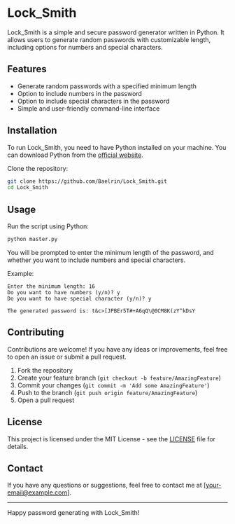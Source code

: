# Lock_Smith

Lock_Smith is a simple and secure password generator written in Python. It allows users to generate random passwords with customizable length, including options for numbers and special characters.

## Features

- Generate random passwords with a specified minimum length
- Option to include numbers in the password
- Option to include special characters in the password
- Simple and user-friendly command-line interface

## Installation

To run Lock_Smith, you need to have Python installed on your machine. You can download Python from the [official website](https://www.python.org/downloads/).

Clone the repository:

```bash
git clone https://github.com/Baelrin/Lock_Smith.git
cd Lock_Smith
```

## Usage

Run the script using Python:

```bash
python master.py
```

You will be prompted to enter the minimum length of the password, and whether you want to include numbers and special characters.

Example:

```plaintext
Enter the minimum length: 16
Do you want to have numbers (y/n)? y
Do you want to have special character (y/n)? y

The generated password is: t&c>[JPBEr5T#+A6qQ\@0CM8K(zY^kDsY
```

## Contributing

Contributions are welcome! If you have any ideas or improvements, feel free to open an issue or submit a pull request.

1. Fork the repository
2. Create your feature branch (`git checkout -b feature/AmazingFeature`)
3. Commit your changes (`git commit -m 'Add some AmazingFeature'`)
4. Push to the branch (`git push origin feature/AmazingFeature`)
5. Open a pull request

## License

This project is licensed under the MIT License - see the [LICENSE](LICENSE) file for details.

## Contact

If you have any questions or suggestions, feel free to contact me at [your-email@example.com].

---

Happy password generating with Lock_Smith!
